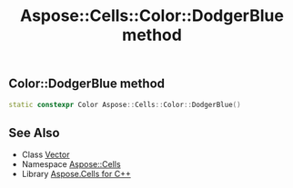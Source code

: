 ﻿---
title: Aspose::Cells::Color::DodgerBlue method
linktitle: DodgerBlue
second_title: Aspose.Cells for C++ API Reference
description: 'How to use DodgerBlue method of Aspose::Cells::Color class in C++.'
type: docs
weight: 1800
url: /cpp/aspose.cells/color/dodgerblue/
---
## Color::DodgerBlue method




```cpp
static constexpr Color Aspose::Cells::Color::DodgerBlue()
```

## See Also

* Class [Vector](../../vector/)
* Namespace [Aspose::Cells](../../)
* Library [Aspose.Cells for C++](../../../)
